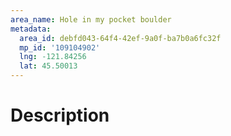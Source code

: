 ```yaml
---
area_name: Hole in my pocket boulder
metadata:
  area_id: debfd043-64f4-42ef-9a0f-ba7b0a6fc32f
  mp_id: '109104902'
  lng: -121.84256
  lat: 45.50013
---
```

# Description
